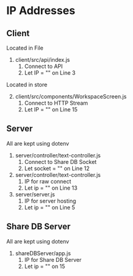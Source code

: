 # IP Addresses

## Client

Located in File

1. client/src/api/index.js
   1. Connect to API
   2. Let IP = "" on Line 3

Located in store

2. client/src/components/WorkspaceScreen.js
   1. Connect to HTTP Stream
   2. Let IP = "" on Line 15

## Server

All are kept using dotenv

1. server/controller/text-controller.js
   1. Connect to Share DB Socket
   2. Let socket = "" on Line 12
2. server/controller/text-controller.js
   1. IP for raw connect
   2. Let ip = "" on Line 13
3. server/server.js
   1. IP for server hosting
   2. Let ip = "" on Line 5

## Share DB Server

All are kept using dotenv

1. shareDBServer/app.js
   1. IP for Share DB Server
   2. Let ip = "" on 15